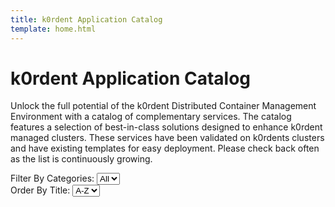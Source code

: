 ```yaml
---
title: k0rdent Application Catalog
template: home.html
---
```


# k0rdent Application Catalog
Unlock the full potential of the k0rdent Distributed Container Management Environment with a catalog of complementary services. The catalog features a selection of best-in-class solutions designed to enhance k0rdent managed clusters. These services have been validated on k0rdents clusters and have existing templates for easy deployment. Please check back often as the list is continuously growing.

<div class="filters-section">
    <div class="select-wrapper">
        <label for="filterTags">Filter By Categories: </label>  
        <select id="filterTags">
            <option value="all">All</option>
        </select>
    </div>
    <div class="select-wrapper">
        <label for="ordering">Order By Title: </label>
        <select id="ordering">
            <option value="asc">A-Z</option>
            <option value="desc">Z-A</option>
        </select>
    </div>
</div>

<div id="cards" class="grid"></div>

<script>
fetch("fetched_metadata.json")
  .then(response => response.json())
  .then(data => {
    // console.log(data)
    let list = document.getElementById("cards");
    let select = document.getElementById("filterTags");
    let ordering = document.getElementById("ordering");

    let tagsSet = new Set();

    //fulfill the tags dropdown
    data.forEach(item=>{
        item.tags.forEach(tag => tagsSet.add(tag));
    })
    select.innerHTML = `<option value="all">All</option>` + 
        [...tagsSet].map(tag => `<option value="${tag}">${tag}</option>`).join("");

    let filtered = [];

    //main function for rendering
    function renderList(items) {
      list.innerHTML = "";
      items.forEach(item => {
        let a = document.createElement("a");
        a.href = item.link;
        a.className = "card";
        let tagString = item.tags.join(", ");
        a.setAttribute("data-tags", item.tags.join(" "));
        a.innerHTML = `
            <img src="${item.logo}" alt="logo"/>
            <p>
            <b>${item.title}</b>
            <span>-</span> ${item.description}
            </p>`;
        list.appendChild(a);

        item.tags.forEach(tag => tagsSet.add(tag));
      });
    }

    //initially render by ascending order
    renderList(data.sort((a, b) => a.title.localeCompare(b.title)));

    select.addEventListener("change", function () {
      let filter = this.value;
      console.log(this.value)
      filtered = filter === "all" ? data : data.filter(item => item.tags.includes(filter));
      renderList(filtered);
    });

    ordering.addEventListener("change", function () {
        // console.log(filtered)
      let filter = this.value;
      if(filter==='asc'){
        if(filtered.length>0){
            renderList(filtered.sort((a, b) => a.title.localeCompare(b.title)));
        } else {
            renderList(data.sort((a, b) => a.title.localeCompare(b.title)));
        }
        
      }
      if(filter==='desc'){
        if(filtered.length>0){
            renderList(filtered.sort((a, b) => b.title.localeCompare(a.title)))
        } else {
            renderList(data.sort((a, b) => b.title.localeCompare(a.title)));
        }
      }
    });
  });
  
</script>

